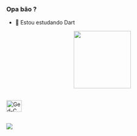 ### Opa bão ?

- 🌱 Estou estudando Dart

<p align="center">
  <a href="https://github.com/Gedsonfa">
  <img height="150cm" src="https://github-readme-stats.vercel.app/api/top-langs/?username=Gedsonfa&layout=compact&langs_count=7&theme=dracula"/>
</p>

<div style="display: inline_block"><br>

<img align="center" alt="Ged-C" height="30" width="40" src="https://cdn.jsdelivr.net/gh/devicons/devicon/icons/c/c-original.svg">

</div>

##

<div>
<a href="https://www.linkedin.com/in/gedson-fernandes-17b082239" target="_blank"><img src="https://img.shields.io/badge/LinkedIn-0077B5?style=for-the-badge&logo=linkedin&logoColor=white" target="_blank"></a>
</div>
